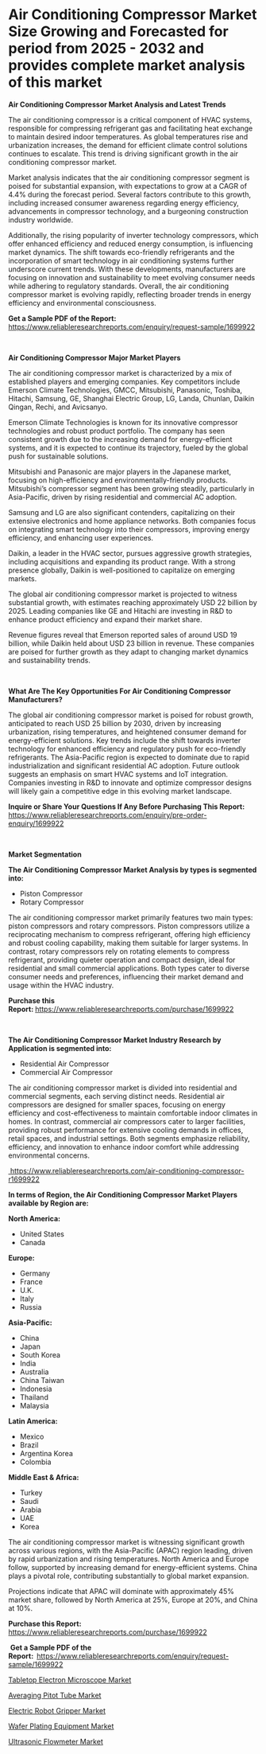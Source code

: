 <p><h1>Air Conditioning Compressor Market Size Growing and Forecasted for period from 2025 - 2032 and provides complete market analysis of this market</h1></p><p><strong>Air Conditioning Compressor Market Analysis and Latest Trends</strong></p>
<p><p>The air conditioning compressor is a critical component of HVAC systems, responsible for compressing refrigerant gas and facilitating heat exchange to maintain desired indoor temperatures. As global temperatures rise and urbanization increases, the demand for efficient climate control solutions continues to escalate. This trend is driving significant growth in the air conditioning compressor market.</p><p>Market analysis indicates that the air conditioning compressor segment is poised for substantial expansion, with expectations to grow at a CAGR of 4.4% during the forecast period. Several factors contribute to this growth, including increased consumer awareness regarding energy efficiency, advancements in compressor technology, and a burgeoning construction industry worldwide. </p><p>Additionally, the rising popularity of inverter technology compressors, which offer enhanced efficiency and reduced energy consumption, is influencing market dynamics. The shift towards eco-friendly refrigerants and the incorporation of smart technology in air conditioning systems further underscore current trends. With these developments, manufacturers are focusing on innovation and sustainability to meet evolving consumer needs while adhering to regulatory standards. Overall, the air conditioning compressor market is evolving rapidly, reflecting broader trends in energy efficiency and environmental consciousness.</p></p>
<p><strong>Get a Sample PDF of the Report:&nbsp;</strong> <a href="https://www.reliableresearchreports.com/enquiry/request-sample/1699922?utm_campaign=2286&utm_medium=2&utm_source=Github&utm_content=ia&utm_term=27032025&utm_id=air-conditioning-compressor">https://www.reliableresearchreports.com/enquiry/request-sample/1699922</a></p>
<p>&nbsp;</p>
<p><strong>Air Conditioning Compressor Major Market Players</strong></p>
<p><p>The air conditioning compressor market is characterized by a mix of established players and emerging companies. Key competitors include Emerson Climate Technologies, GMCC, Mitsubishi, Panasonic, Toshiba, Hitachi, Samsung, GE, Shanghai Electric Group, LG, Landa, Chunlan, Daikin Qingan, Rechi, and Avicsanyo. </p><p>Emerson Climate Technologies is known for its innovative compressor technologies and robust product portfolio. The company has seen consistent growth due to the increasing demand for energy-efficient systems, and it is expected to continue its trajectory, fueled by the global push for sustainable solutions.</p><p>Mitsubishi and Panasonic are major players in the Japanese market, focusing on high-efficiency and environmentally-friendly products. Mitsubishi’s compressor segment has been growing steadily, particularly in Asia-Pacific, driven by rising residential and commercial AC adoption.</p><p>Samsung and LG are also significant contenders, capitalizing on their extensive electronics and home appliance networks. Both companies focus on integrating smart technology into their compressors, improving energy efficiency, and enhancing user experiences.</p><p>Daikin, a leader in the HVAC sector, pursues aggressive growth strategies, including acquisitions and expanding its product range. With a strong presence globally, Daikin is well-positioned to capitalize on emerging markets.</p><p>The global air conditioning compressor market is projected to witness substantial growth, with estimates reaching approximately USD 22 billion by 2025. Leading companies like GE and Hitachi are investing in R&D to enhance product efficiency and expand their market share.</p><p>Revenue figures reveal that Emerson reported sales of around USD 19 billion, while Daikin held about USD 23 billion in revenue. These companies are poised for further growth as they adapt to changing market dynamics and sustainability trends.</p></p>
<p>&nbsp;</p>
<p><strong>What Are The Key Opportunities For Air Conditioning Compressor Manufacturers?</strong></p>
<p><p>The global air conditioning compressor market is poised for robust growth, anticipated to reach USD 25 billion by 2030, driven by increasing urbanization, rising temperatures, and heightened consumer demand for energy-efficient solutions. Key trends include the shift towards inverter technology for enhanced efficiency and regulatory push for eco-friendly refrigerants. The Asia-Pacific region is expected to dominate due to rapid industrialization and significant residential AC adoption. Future outlook suggests an emphasis on smart HVAC systems and IoT integration. Companies investing in R&D to innovate and optimize compressor designs will likely gain a competitive edge in this evolving market landscape.</p></p>
<p><strong>Inquire or Share Your Questions If Any Before Purchasing This Report:</strong> <a href="https://www.reliableresearchreports.com/enquiry/pre-order-enquiry/1699922?utm_campaign=2286&utm_medium=2&utm_source=Github&utm_content=ia&utm_term=27032025&utm_id=air-conditioning-compressor">https://www.reliableresearchreports.com/enquiry/pre-order-enquiry/1699922</a></p>
<p>&nbsp;</p>
<p><strong>Market Segmentation</strong></p>
<p><strong>The Air Conditioning Compressor Market Analysis by types is segmented into:</strong></p>
<p><ul><li>Piston Compressor</li><li>Rotary Compressor</li></ul></p>
<p><p>The air conditioning compressor market primarily features two main types: piston compressors and rotary compressors. Piston compressors utilize a reciprocating mechanism to compress refrigerant, offering high efficiency and robust cooling capability, making them suitable for larger systems. In contrast, rotary compressors rely on rotating elements to compress refrigerant, providing quieter operation and compact design, ideal for residential and small commercial applications. Both types cater to diverse consumer needs and preferences, influencing their market demand and usage within the HVAC industry.</p></p>
<p><strong>Purchase this Report:&nbsp;</strong><a href="https://www.reliableresearchreports.com/purchase/1699922?utm_campaign=2286&utm_medium=2&utm_source=Github&utm_content=ia&utm_term=27032025&utm_id=air-conditioning-compressor">https://www.reliableresearchreports.com/purchase/1699922</a></p>
<p>&nbsp;</p>
<p><strong>The Air Conditioning Compressor Market Industry Research by Application is segmented into:</strong></p>
<p><ul><li>Residential Air Compressor</li><li>Commercial Air Compressor</li></ul></p>
<p><p>The air conditioning compressor market is divided into residential and commercial segments, each serving distinct needs. Residential air compressors are designed for smaller spaces, focusing on energy efficiency and cost-effectiveness to maintain comfortable indoor climates in homes. In contrast, commercial air compressors cater to larger facilities, providing robust performance for extensive cooling demands in offices, retail spaces, and industrial settings. Both segments emphasize reliability, efficiency, and innovation to enhance indoor comfort while addressing environmental concerns.</p></p>
<p><a href="https://www.reliableresearchreports.com/air-conditioning-compressor-r1699922?utm_campaign=2286&utm_medium=2&utm_source=Github&utm_content=ia&utm_term=27032025&utm_id=air-conditioning-compressor">&nbsp;https://www.reliableresearchreports.com/air-conditioning-compressor-r1699922</a></p>
<p><strong>In terms of Region, the Air Conditioning Compressor Market Players available by Region are:</strong></p>
<p>
    <p> <strong> North America: </strong>
        <ul>
            <li>United States</li>
            <li>Canada</li>
        </ul>
        </p> 
    <p> <strong> Europe: </strong>
        <ul>
            <li>Germany</li>
            <li>France</li>
            <li>U.K.</li>
            <li>Italy</li>
            <li>Russia</li>
        </ul>
        </p> 
    <p> <strong> Asia-Pacific: </strong>
        <ul>
            <li>China</li>
            <li>Japan</li>
            <li>South Korea</li>
            <li>India</li>
            <li>Australia</li>
            <li>China Taiwan</li>
            <li>Indonesia</li>
            <li>Thailand</li>
            <li>Malaysia</li>
        </ul>
        </p> 
    <p> <strong> Latin America: </strong>
        <ul>
            <li>Mexico</li>
            <li>Brazil</li>
            <li>Argentina Korea</li>
            <li>Colombia</li>
        </ul>
        </p> 
    <p> <strong> Middle East & Africa: </strong>
        <ul>
            <li>Turkey</li>
            <li>Saudi</li>
            <li>Arabia</li>
            <li>UAE</li>
            <li>Korea</li>
        </ul>
    </p>
    </p>
<p><p>The air conditioning compressor market is witnessing significant growth across various regions, with the Asia-Pacific (APAC) region leading, driven by rapid urbanization and rising temperatures. North America and Europe follow, supported by increasing demand for energy-efficient systems. China plays a pivotal role, contributing substantially to global market expansion. </p><p>Projections indicate that APAC will dominate with approximately 45% market share, followed by North America at 25%, Europe at 20%, and China at 10%.</p></p>
<p><strong>Purchase this Report: </strong><a href="https://www.reliableresearchreports.com/purchase/1699922?utm_campaign=2286&utm_medium=2&utm_source=Github&utm_content=ia&utm_term=27032025&utm_id=air-conditioning-compressor">https://www.reliableresearchreports.com/purchase/1699922</a></p>
<p>&nbsp;<strong>Get a Sample PDF of the Report:&nbsp;&nbsp;</strong><a href="https://www.reliableresearchreports.com/enquiry/request-sample/1699922?utm_campaign=2286&utm_medium=2&utm_source=Github&utm_content=ia&utm_term=27032025&utm_id=air-conditioning-compressor">https://www.reliableresearchreports.com/enquiry/request-sample/1699922</a></p>
<p><strong></strong></p>
<p><p><a href="https://www.linkedin.com/pulse/global-tabletop-electron-microscope-market-analysis-size-share-gctwe?utm_campaign=2286&utm_medium=2&utm_source=Github&utm_content=ia&utm_term=27032025&utm_id=air-conditioning-compressor">Tabletop Electron Microscope Market</a></p><p><a href="https://github.com/seherlouize/Market-Research-Report-List-1/blob/main/averaging-pitot-tube-market.md?utm_campaign=2286&utm_medium=2&utm_source=Github&utm_content=ia&utm_term=27032025&utm_id=air-conditioning-compressor">Averaging Pitot Tube Market</a></p><p><a href="https://www.linkedin.com/pulse/electric-robot-gripper-market-analysis-report-global-insights-78a8e?utm_campaign=2286&utm_medium=2&utm_source=Github&utm_content=ia&utm_term=27032025&utm_id=air-conditioning-compressor">Electric Robot Gripper Market</a></p><p><a href="https://www.linkedin.com/pulse/wafer-plating-equipment-market-forecasts-trends-impact-analysis-qixke?utm_campaign=2286&utm_medium=2&utm_source=Github&utm_content=ia&utm_term=27032025&utm_id=air-conditioning-compressor">Wafer Plating Equipment Market</a></p><p><a href="https://github.com/delcirodda4f/Market-Research-Report-List-1/blob/main/ultrasonic-flowmeter-market.md?utm_campaign=2286&utm_medium=2&utm_source=Github&utm_content=ia&utm_term=27032025&utm_id=air-conditioning-compressor">Ultrasonic Flowmeter Market</a></p></p>